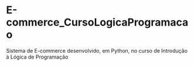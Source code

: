# E-commerce_CursoLogicaProgramacao
Sistema de E-commerce desenvolvido, em Python, no curso de Introdução à Lógica de Programação
